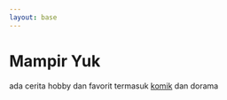 ```yaml
---
layout: base
---
```

# Mampir Yuk
ada cerita hobby dan favorit
termasuk [komik](https://yaniehobi.web.id) dan dorama
